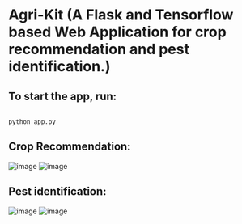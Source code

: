 # Agri-Kit (A Flask and Tensorflow based Web Application for crop recommendation and pest identification.)



## To start the app, run:

```

python app.py

```

## Crop Recommendation:
![image](https://user-images.githubusercontent.com/105124020/221134557-7510e865-77ab-4330-b943-72fb1ca9226f.png)
![image](https://user-images.githubusercontent.com/105124020/221134761-b291ef83-1934-4534-8602-1043b2386b39.png)


## Pest identification:
![image](https://user-images.githubusercontent.com/105124020/221135101-b3406848-f36c-4e65-a5d4-acdbf860e8da.png)
![image](https://user-images.githubusercontent.com/105124020/221135253-db7c36d7-64dc-4ae4-b8a6-cae0d43462e3.png)
